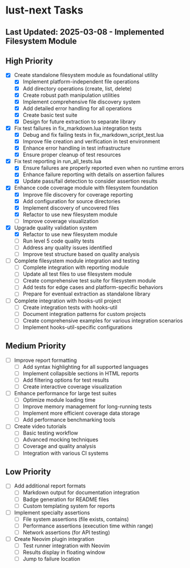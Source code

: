 # lust-next Tasks

## Last Updated: 2025-03-08 - Implemented Filesystem Module

## High Priority

- [x] Create standalone filesystem module as foundational utility
  - [x] Implement platform-independent file operations
  - [x] Add directory operations (create, list, delete)
  - [x] Create robust path manipulation utilities
  - [x] Implement comprehensive file discovery system
  - [x] Add detailed error handling for all operations
  - [x] Create basic test suite
  - [x] Design for future extraction to separate library

- [x] Fix test failures in fix_markdown.lua integration tests
  - [x] Debug and fix failing tests in fix_markdown_script_test.lua
  - [x] Improve file creation and verification in test environment
  - [x] Enhance error handling in test infrastructure
  - [x] Ensure proper cleanup of test resources

- [x] Fix test reporting in run_all_tests.lua
  - [x] Ensure failures are properly reported even when no runtime errors
  - [x] Enhance failure reporting with details on assertion failures
  - [x] Update pass/fail detection to consider assertion results

- [x] Enhance code coverage module with filesystem foundation
  - [x] Improve file discovery for coverage reporting
  - [x] Add configuration for source directories
  - [x] Implement discovery of uncovered files
  - [x] Refactor to use new filesystem module
  - [ ] Improve coverage visualization

- [x] Upgrade quality validation system
  - [x] Refactor to use new filesystem module
  - [ ] Run level 5 code quality tests
  - [ ] Address any quality issues identified
  - [ ] Improve test structure based on quality analysis

- [ ] Complete filesystem module integration and testing
  - [ ] Complete integration with reporting module
  - [ ] Update all test files to use filesystem module
  - [ ] Create comprehensive test suite for filesystem module
  - [ ] Add tests for edge cases and platform-specific behaviors
  - [ ] Prepare for eventual extraction as standalone library

- [ ] Complete integration with hooks-util project
  - [ ] Create integration tests with hooks-util
  - [ ] Document integration patterns for custom projects
  - [ ] Create comprehensive examples for various integration scenarios
  - [ ] Implement hooks-util-specific configurations

## Medium Priority

- [ ] Improve report formatting
  - [ ] Add syntax highlighting for all supported languages
  - [ ] Implement collapsible sections in HTML reports
  - [ ] Add filtering options for test results
  - [ ] Create interactive coverage visualization

- [ ] Enhance performance for large test suites
  - [ ] Optimize module loading time
  - [ ] Improve memory management for long-running tests
  - [ ] Implement more efficient coverage data storage
  - [ ] Add performance benchmarking tools

- [ ] Create video tutorials
  - [ ] Basic testing workflow
  - [ ] Advanced mocking techniques
  - [ ] Coverage and quality analysis
  - [ ] Integration with various CI systems

## Low Priority

- [ ] Add additional report formats
  - [ ] Markdown output for documentation integration
  - [ ] Badge generation for README files
  - [ ] Custom templating system for reports

- [ ] Implement specialty assertions
  - [ ] File system assertions (file exists, contains)
  - [ ] Performance assertions (execution time within range)
  - [ ] Network assertions (for API testing)

- [ ] Create Neovim plugin integration
  - [ ] Test runner integration with Neovim
  - [ ] Results display in floating window
  - [ ] Jump to failure location
